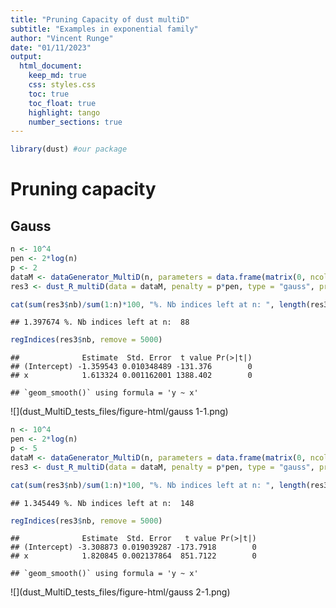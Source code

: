 ```yaml
---
title: "Pruning Capacity of dust multiD"
subtitle: "Examples in exponential family"
author: "Vincent Runge"
date: "01/11/2023"
output:
  html_document:
    keep_md: true
    css: styles.css
    toc: true
    toc_float: true
    highlight: tango
    number_sections: true
---
```






```r
library(dust) #our package
```




# Pruning capacity


## Gauss


```r
n <- 10^4
pen <- 2*log(n)
p <- 2
dataM <- dataGenerator_MultiD(n, parameters = data.frame(matrix(0, ncol = p, nrow = 1)), type = "gauss")
res3 <- dust_R_multiD(data = dataM, penalty = p*pen, type = "gauss", pruningOpt = 2)

cat(sum(res3$nb)/sum(1:n)*100, "%. Nb indices left at n: ", length(res3$lastIndexSet))
```

```
## 1.397674 %. Nb indices left at n:  88
```

```r
regIndices(res3$nb, remove = 5000)
```

```
##              Estimate  Std. Error  t value Pr(>|t|)
## (Intercept) -1.359543 0.010348489 -131.376        0
## x            1.613324 0.001162001 1388.402        0
```

```
## `geom_smooth()` using formula = 'y ~ x'
```

![](dust_MultiD_tests_files/figure-html/gauss 1-1.png)<!-- -->


```r
n <- 10^4
pen <- 2*log(n)
p <- 5
dataM <- dataGenerator_MultiD(n, parameters = data.frame(matrix(0, ncol = p, nrow = 1)), type = "gauss")
res3 <- dust_R_multiD(data = dataM, penalty = p*pen, type = "gauss", pruningOpt = 2)

cat(sum(res3$nb)/sum(1:n)*100, "%. Nb indices left at n: ", length(res3$lastIndexSet))
```

```
## 1.345449 %. Nb indices left at n:  148
```

```r
regIndices(res3$nb, remove = 5000)
```

```
##              Estimate  Std. Error   t value Pr(>|t|)
## (Intercept) -3.308873 0.019039287 -173.7918        0
## x            1.820845 0.002137864  851.7122        0
```

```
## `geom_smooth()` using formula = 'y ~ x'
```

![](dust_MultiD_tests_files/figure-html/gauss 2-1.png)<!-- -->

